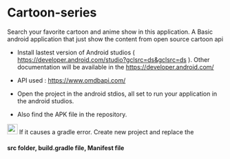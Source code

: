 # Cartoon-series
Search your favorite cartoon and anime show in this application. A Basic android application that just show the content from open source cartoon api

* Install lastest version of Android studios ( https://developer.android.com/studio?gclsrc=ds&gclsrc=ds ). Other documentation will be available in the <a> https://developer.android.com/ </a> 

* API used : <a href="https://www.omdbapi.com/"> https://www.omdbapi.com/ </a>

* Open the project in the android stdios, all set to run your application in the android studios.

* Also find the APK file in the repository.

<img src="https://tinyurl.com/zwecwt93" width="24" height="24"> If it causes a gradle error. Create new project and replace the <h4>src folder, build.gradle file, Manifest file</h4>

